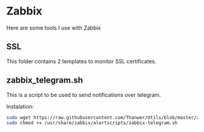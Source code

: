 # Zabbix

Here are some tools I use with Zabbix

## SSL

This folder contains 2 templates to monitor SSL certificates.

## zabbix_telegram.sh

This is a script to be used to send notifications over telegram.

Instalation:

```bash
sudo wget https://raw.githubusercontent.com/Thanwer/Utils/blob/master/zabbix/zabbix-telegram.sh -O /usr/share/zabbix/alertscripts/zabbix-telegram.sh
sudo chmod +x /usr/share/zabbix/alertscripts/zabbix-telegram.sh
```
